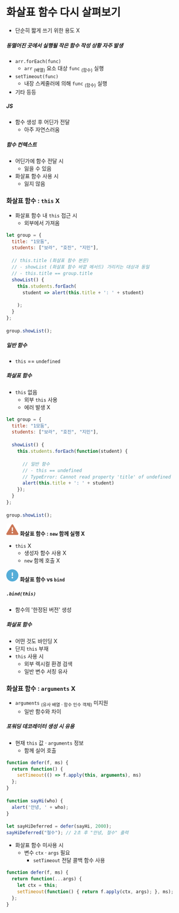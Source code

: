 화살표 함수 다시 살펴보기
=======================

- 단순히 짧게 쓰기 위한 용도 X

##### 동떨어진 곳에서 실행될 작은 함수 작성 상황 자주 발생
- `arr.forEach(func)`
  - `arr` <sub>(배열)</sub> 요소 대상 `func` <sub>(함수)</sub> 실행
- `setTimeout(func)`
  - 내장 스케줄러에 의해 `func` <sub>(함수)</sub> 실행
- 기타 등등

##### JS
- 함수 생성 후 어딘가 전달
  - 아주 자연스러움

##### 함수 컨텍스트
- 어딘가에 함수 전달 시
  - 잃을 수 있음
- 화살표 함수 사용 시
  - 잃지 않음

### 화살표 함수 : `this` X
- 화살표 함수 내 `this` 접근 시
  - 외부에서 가져옴
```javascript
let group = {
  title: "1모둠",
  students: ["보라", "호진", "지민"],

  // this.title (화살표 함수 본문)
  // - showList (화살표 함수 바깥 메서드) 가리키는 대상과 동일
  // - this.title == group.title
  showList() {
    this.students.forEach(
      student => alert(this.title + ': ' + student)
      
    );
  }
};

group.showList();
```

##### 일반 함수
- `this` == `undefined`

##### 화살표 함수
- `this` 없음
  - 외부 `this` 사용
  - 에러 발생 X
```javascript
let group = {
  title: "1모둠",
  students: ["보라", "호진", "지민"],

  showList() {
    this.students.forEach(function(student) {

      // 일반 함수
      // - this == undefined
      // TypeError: Cannot read property 'title' of undefined
      alert(this.title + ': ' + student)
    });
  }
};

group.showList();
```

<img class="icon" src="../../images/commons/icons/triangle-exclamation-solid.svg" /> **화살표 함수 :  `new` 함께 실행 X**

- `this` X
  - 생성자 함수 사용 X
  - `new` 함께 호출 X

<img class="icon" src="../../images/commons/icons/circle-exclamation-solid.svg" /> **화살표 함수 vs `bind`**

##### `.bind(this)`
- 함수의 '한정된 버전' 생성

##### 화살표 함수
- 어떤 것도 바인딩 X
- 단지 `this` 부재
- `this` 사용 시
  - 외부 렉시컬 환경 검색
  - 일반 변수 서칭 유사

### 화살표 함수 : `arguments` X
- `arguments` <sub>(유사 배열 · 함수 인수 객체)</sub> 미지원
  - 일반 함수와 차이

##### 포워딩 데코레이터 생성 시 유용
- 현재 `this` 값 · `arguments` 정보
  - 함께 실어 호출
```javascript
function defer(f, ms) {
  return function() {
    setTimeout(() => f.apply(this, arguments), ms)
  };
}

function sayHi(who) {
  alert('안녕, ' + who);
}

let sayHiDeferred = defer(sayHi, 2000);
sayHiDeferred("철수"); // 2초 후 "안녕, 철수" 출력
```
- 화살표 함수 미사용 시
  - 변수 `ctx` · `args` 필요
    - `setTimeout` 전달 콜백 함수 사용
```javascript
function defer(f, ms) {
  return function(...args) {
    let ctx = this;
    setTimeout(function() { return f.apply(ctx, args); }, ms);
  };
}
```
